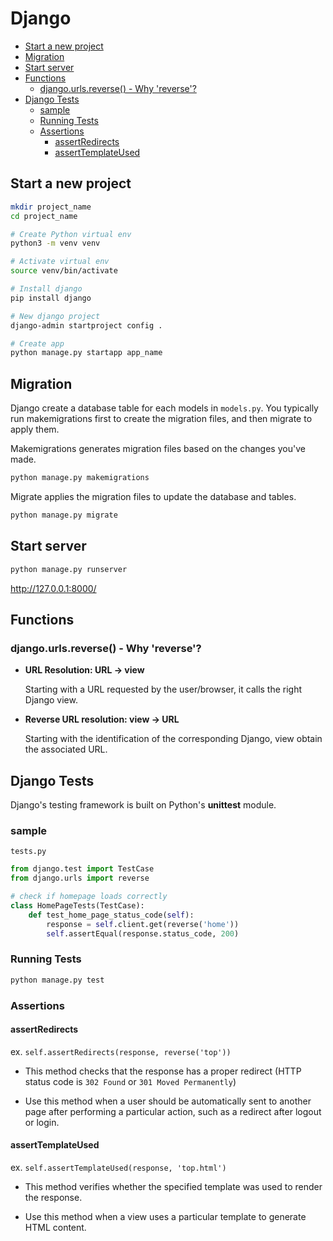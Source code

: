 # Django

- [Start a new project](#start-a-new-project)
- [Migration](#migration)
- [Start server](#start-server)
- [Functions](#functions)
  - [django.urls.reverse() - Why 'reverse'?](#djangourlsreverse---why-reverse)
- [Django Tests](#django-tests)
  - [sample](#sample)
  - [Running Tests](#running-tests)
  - [Assertions](#assertions)
    - [assertRedirects](#assertredirects)
    - [assertTemplateUsed](#asserttemplateused)

## Start a new project
```sh
mkdir project_name
cd project_name

# Create Python virtual env 
python3 -m venv venv

# Activate virtual env
source venv/bin/activate

# Install django
pip install django

# New django project
django-admin startproject config .

# Create app
python manage.py startapp app_name
```

## Migration
Django create a database table for each models in `models.py`. You typically run makemigrations first to create the migration files, and then migrate to apply them.

Makemigrations generates migration files based on the changes you've made. 
```sh
python manage.py makemigrations 

```

Migrate applies the migration files to update the database and tables. 
```sh
python manage.py migrate
```

## Start server 
```sh
python manage.py runserver 
```
http://127.0.0.1:8000/

## Functions
### django.urls.reverse() - Why 'reverse'?

- **URL Resolution: URL -> view**

  Starting with a URL requested by the user/browser, it calls the right Django view.

- **Reverse URL resolution: view -> URL**

  Starting with the identification of the corresponding Django, view obtain the associated URL.

## Django Tests

Django's testing framework is built on Python's **unittest** module.

### sample
`tests.py`
```python
from django.test import TestCase
from django.urls import reverse

# check if homepage loads correctly
class HomePageTests(TestCase):
    def test_home_page_status_code(self):
        response = self.client.get(reverse('home'))
        self.assertEqual(response.status_code, 200)
```

### Running Tests
```sh
python manage.py test
```

### Assertions

#### assertRedirects

ex. `self.assertRedirects(response, reverse('top'))`
- This method checks that the response has a proper redirect
(HTTP status code is `302 Found` or `301 Moved Permanently`)

- Use this method when a user should be automatically sent to another page after performing a particular action, such as a redirect after logout or login.


#### assertTemplateUsed
ex. `self.assertTemplateUsed(response, 'top.html')`

- This method verifies whether the specified template was used to render the response. 

- Use this method when a view uses a particular template to generate HTML content.


